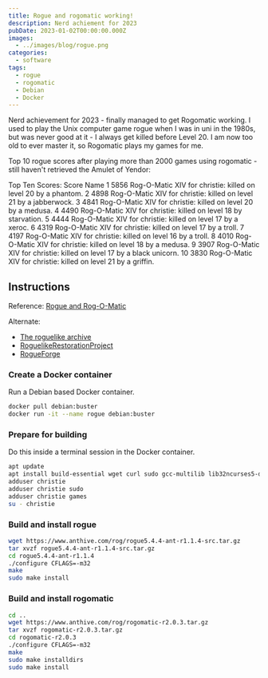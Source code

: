 ```yaml
---
title: Rogue and rogomatic working!
description: Nerd achiement for 2023
pubDate: 2023-01-02T00:00:00.000Z
images:
  - ../images/blog/rogue.png
categories:
  - software
tags:
  - rogue
  - rogomatic
  - Debian
  - Docker
---
```


Nerd achievement for 2023 - finally managed to get Rogomatic working. I used to play the Unix computer game rogue when I was in uni in the 1980s, but was never good at it - I always get killed before Level 20. I am now too old to ever master it, so Rogomatic plays my games for me.

Top 10 rogue scores after playing more than 2000 games using rogomatic - still haven't retrieved the Amulet of Yendor:

Top Ten Scores:
Score Name
1 5856 Rog-O-Matic XIV for christie: killed on level 20 by a phantom.
2 4898 Rog-O-Matic XIV for christie: killed on level 21 by a jabberwock.
3 4841 Rog-O-Matic XIV for christie: killed on level 20 by a medusa.
4 4490 Rog-O-Matic XIV for christie: killed on level 18 by starvation.
5 4444 Rog-O-Matic XIV for christie: killed on level 17 by a xeroc.
6 4319 Rog-O-Matic XIV for christie: killed on level 17 by a troll.
7 4197 Rog-O-Matic XIV for christie: killed on level 16 by a troll.
8 4010 Rog-O-Matic XIV for christie: killed on level 18 by a medusa.
9 3907 Rog-O-Matic XIV for christie: killed on level 17 by a black unicorn.
10 3830 Rog-O-Matic XIV for christie: killed on level 21 by a griffin.

## Instructions

Reference: [Rogue and Rog-O-Matic](https://www.anthive.com/project/rogue/)

Alternate:

- [The roguelike archive](https://britzl.github.io/roguearchive/)
- [RoguelikeRestorationProject](https://github.com/RoguelikeRestorationProject)
- [RogueForge](http://rogue.rogueforge.net/)

### Create a Docker container

Run a Debian based Docker container.

```sh
docker pull debian:buster
docker run -it --name rogue debian:buster
```

### Prepare for building

Do this inside a terminal session in the Docker container.

```sh
apt update
apt install build-essential wget curl sudo gcc-multilib lib32ncurses5-dev vim
adduser christie
adduser christie sudo
adduser christie games
su - christie
```

### Build and install rogue

```sh
wget https://www.anthive.com/rog/rogue5.4.4-ant-r1.1.4-src.tar.gz
tar xvzf rogue5.4.4-ant-r1.1.4-src.tar.gz
cd rogue5.4.4-ant-r1.1.4
./configure CFLAGS=-m32
make
sudo make install
```

### Build and install rogomatic

```sh
cd ..
wget https://www.anthive.com/rog/rogomatic-r2.0.3.tar.gz
tar xvzf rogomatic-r2.0.3.tar.gz
cd rogomatic-r2.0.3
./configure CFLAGS=-m32
make
sudo make installdirs
sudo make install
```
